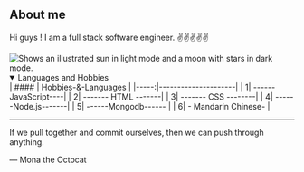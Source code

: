 ## About me

Hi guys !  I am a full stack software engineer. ✌✌✌✌✌

<picture>
  <source media="(prefers-color-scheme: dark)" srcset="https://user-images.githubusercontent.com/25423296/163456776-7f95b81a-f1ed-45f7-b7ab-8fa810d529fa.png">
  <source media="(prefers-color-scheme: light)" srcset="https://user-images.githubusercontent.com/25423296/163456779-a8556205-d0a5-45e2-ac17-42d089e3c3f8.png">
  <img alt="Shows an illustrated sun in light mode and a moon with stars in dark mode." src="https://user-images.githubusercontent.com/25423296/163456779-a8556205-d0a5-45e2-ac17-42d089e3c3f8.png">
</picture>

<details open>
<summary>Languages and Hobbies</summary>
| #### | Hobbies-&-Languages |
|-----:|---------------------|
|     1| ------JavaScript----|
|     2| ------- HTML -------|
|     3| ------- CSS --------|
|     4| ------Node.js-------|
|     5| ------Mongodb------ |
|     6| - Mandarin Chinese- |

</details>

---
If we pull together and commit ourselves, then we can push through anything.

— Mona the Octocat

